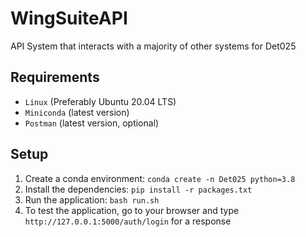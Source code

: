# WingSuiteAPI
API System that interacts with a majority of other systems for Det025

## Requirements
* `Linux` (Preferably Ubuntu 20.04 LTS)
* `Miniconda` (latest version)
* `Postman` (latest version, optional)

## Setup
1. Create a conda environment: `conda create -n Det025 python=3.8`
2. Install the dependencies: `pip install -r packages.txt`
3. Run the application: `bash run.sh`
4. To test the application, go to your browser and type `http://127.0.0.1:5000/auth/login` for a response
